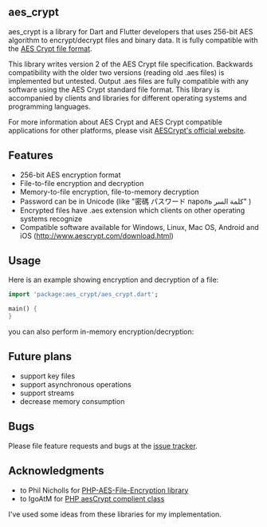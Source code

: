 ## aes_crypt

aes_crypt is a library for Dart and Flutter developers
that uses 256-bit AES algorithm to encrypt/decrypt files and binary data. 
It is fully compatible with the 
[AES Crypt file format](https://www.aescrypt.com/aes_file_format.html).

This library writes version 2 of the AES Crypt file specification. Backwards compatibility 
with the older two versions (reading old .aes files) is implemented but untested. 
Output .aes files are fully compatible with any software using the AES Crypt standard file format.
This library is accompanied by clients and libraries for different operating systems
and programming languages.

For more information about AES Crypt and AES Crypt compatible 
applications for other platforms, please visit [AESCrypt's official website](https://www.aescrypt.com). 
 
## Features

- 256-bit AES encryption format
- File-to-file encryption and decryption
- Memory-to-file encryption, file-to-memory decryption
- Password can be in Unicode (like "密碼 パスワード пароль كلمة السر" )
- Encrypted files have .aes extension which clients on other operating systems recognize
- Compatible software available for Windows, Linux, Mac OS, Android and iOS 
(http://www.aescrypt.com/download.html)

## Usage

Here is an example showing encryption and decryption of a file:

```dart
import 'package:aes_crypt/aes_crypt.dart';

main() {
}
```

you can also perform in-memory encryption/decryption:


## Future plans

- support key files
- support asynchronous operations
- support streams
- decrease memory consumption

## Bugs

Please file feature requests and bugs at the [issue tracker][tracker].

[tracker]: http://example.com/issues/replaceme

## Acknowledgments

- to Phil Nicholls for [PHP-AES-File-Encryption library](https://github.com/philios33/PHP-AES-File-Encryption) 
- to IgoAtM for [PHP aesCrypt complient class](https://forums.packetizer.com/viewtopic.php?f=72&t=403)

I've used some ideas from these libraries for my implementation.
